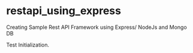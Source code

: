 # restapi_using_express

Creating Sample Rest API Framework using Express/ NodeJs and Mongo DB

Test Initialization.

